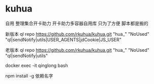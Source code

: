 # kuhua

自用   整理集合开卡助力  开卡助力多容器自用库   只为了方便  脚本都是搬的 


新版本   ql repo https://github.com/rkuhua/kuhua.git "hua_" "NoUsed" "ql|sendNotify|utils|USER_AGENTS|jdCookie|JS_USER"

老版本   ql repo https://github.com/rkuhua/kuhua.git "hua_" "NoUsed" "ql|sendNotify|utils"



docker exec -it qinglong bash


npm install -g 依赖名字

